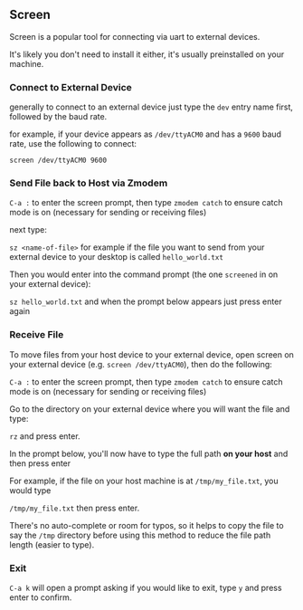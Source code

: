 ## Screen ##

Screen is a popular tool for connecting via uart to external devices.

It's likely you don't need to install it either, it's usually preinstalled on your machine.


### Connect to External Device ###

generally to connect to an external device just type the `dev` entry name first, followed by the baud rate.

for example, if your device appears as `/dev/ttyACM0` and has a `9600` baud rate, use the following to connect:

`screen /dev/ttyACM0 9600`

### Send File back to Host via Zmodem ###

`C-a :` to enter the screen prompt, then type
`zmodem catch` to ensure catch mode is on (necessary for sending or receiving files)

next type:

`sz <name-of-file>` for example if the file you want to send from your external device to your desktop is called `hello_world.txt`

Then you would enter into the command prompt (the one `screened` in on your external device):

`sz hello_world.txt` and when the prompt below appears just press enter again

### Receive File ###

To move files from your host device to your external device, open screen on your external device (e.g. `screen /dev/ttyACM0`), then
do the following:

`C-a :` to enter the screen prompt, then type
`zmodem catch` to ensure catch mode is on (necessary for sending or receiving files)

Go to the directory on your external device where you will want the file and type:

`rz` and press enter.

In the prompt below, you'll now have to type the full path __on your host__ and then press enter

For example, if the file on your host machine is at `/tmp/my_file.txt`, you would type

`/tmp/my_file.txt` then press enter.

There's no auto-complete or room for typos, so it helps to copy the file to say the `/tmp` directory before 
using this method to reduce the file path length (easier to type).


### Exit ###

`C-a k` will open a prompt asking if you would like to exit, type `y` and press enter to confirm.

